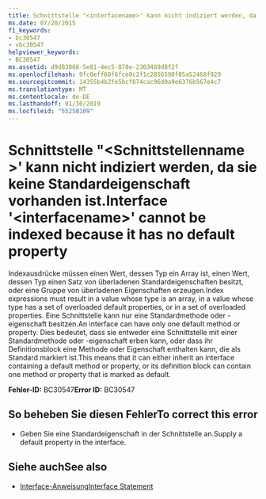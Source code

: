 ```yaml
---
title: Schnittstelle "<interfacename>' kann nicht indiziert werden, da sie keine Standardeigenschaft vorhanden ist.
ms.date: 07/20/2015
f1_keywords:
- bc30547
- vbc30547
helpviewer_keywords:
- BC30547
ms.assetid: d9d83868-5e81-4ec5-878e-2303489d8f2f
ms.openlocfilehash: 9fc0eff60f6fce0c2f1c2856598f85a52468f929
ms.sourcegitcommit: 14355b4b2fe5bcf874cac96d0a9e6376b567e4c7
ms.translationtype: MT
ms.contentlocale: de-DE
ms.lasthandoff: 01/30/2019
ms.locfileid: "55258109"
---
```

# <a name="interface-interfacename-cannot-be-indexed-because-it-has-no-default-property"></a><span data-ttu-id="a20f2-102">Schnittstelle "\<Schnittstellenname >' kann nicht indiziert werden, da sie keine Standardeigenschaft vorhanden ist.</span><span class="sxs-lookup"><span data-stu-id="a20f2-102">Interface '\<interfacename>' cannot be indexed because it has no default property</span></span>
<span data-ttu-id="a20f2-103">Indexausdrücke müssen einen Wert, dessen Typ ein Array ist, einen Wert, dessen Typ einen Satz von überladenen Standardeigenschaften besitzt, oder eine Gruppe von überladenen Eigenschaften erzeugen.</span><span class="sxs-lookup"><span data-stu-id="a20f2-103">Index expressions must result in a value whose type is an array, in a value whose type has a set of overloaded default properties, or in a set of overloaded properties.</span></span> <span data-ttu-id="a20f2-104">Eine Schnittstelle kann nur eine Standardmethode oder -eigenschaft besitzen.</span><span class="sxs-lookup"><span data-stu-id="a20f2-104">An interface can have only one default method or property.</span></span> <span data-ttu-id="a20f2-105">Dies bedeutet, dass sie entweder eine Schnittstelle mit einer Standardmethode oder -eigenschaft erben kann, oder dass ihr Definitionsblock eine Methode oder Eigenschaft enthalten kann, die als Standard markiert ist.</span><span class="sxs-lookup"><span data-stu-id="a20f2-105">This means that it can either inherit an interface containing a default method or property, or its definition block can contain one method or property that is marked as default.</span></span>  
  
 <span data-ttu-id="a20f2-106">**Fehler-ID:** BC30547</span><span class="sxs-lookup"><span data-stu-id="a20f2-106">**Error ID:** BC30547</span></span>  
  
## <a name="to-correct-this-error"></a><span data-ttu-id="a20f2-107">So beheben Sie diesen Fehler</span><span class="sxs-lookup"><span data-stu-id="a20f2-107">To correct this error</span></span>  
  
-   <span data-ttu-id="a20f2-108">Geben Sie eine Standardeigenschaft in der Schnittstelle an.</span><span class="sxs-lookup"><span data-stu-id="a20f2-108">Supply a default property in the interface.</span></span>  
  
## <a name="see-also"></a><span data-ttu-id="a20f2-109">Siehe auch</span><span class="sxs-lookup"><span data-stu-id="a20f2-109">See also</span></span>
- [<span data-ttu-id="a20f2-110">Interface-Anweisung</span><span class="sxs-lookup"><span data-stu-id="a20f2-110">Interface Statement</span></span>](../../visual-basic/language-reference/statements/interface-statement.md)
